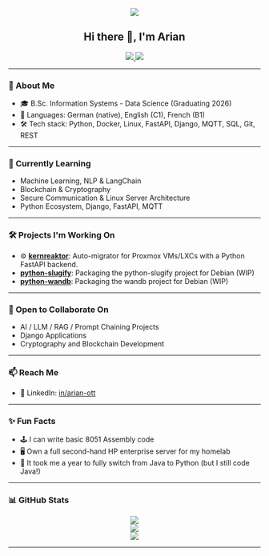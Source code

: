 <p align="center">
  <img src="https://capsule-render.vercel.app/api?text=Welcome%20to%20my%20GitHub!&animation=fadeIn&type=waving&color=gradient&height=200"/>
</p>

<h2 align="center">Hi there 👋, I'm Arian</h2>

<p align="center">
  <a href="https://linkedin.com/in/arian-ott">
    <img src="https://img.shields.io/badge/LinkedIn-in%2Farian--ott-blue?logo=linkedin" />
  </a>
  <a href="https://github.com/Arian-Ott/developer-certificate">
    <img src="https://img.shields.io/badge/DCO-Developer%20Certificate-orange" />
  </a>
</p>

---

### 🚀 About Me

- 🎓 B.Sc. Information Systems - Data Science (Graduating 2026)
- 💬 Languages: German (native), English (C1), French (B1)
- 🛠️ Tech stack: Python, Docker, Linux, FastAPI, Django, MQTT, SQL, Git, REST

---

### 🧠 Currently Learning

- Machine Learning, NLP & LangChain
- Blockchain & Cryptography
- Secure Communication & Linux Server Architecture
- Python Ecosystem, Django, FastAPI, MQTT

---

### 🛠️ Projects I'm Working On

- ⚙️ [**kernreaktor**](https://github.com/Arian-Ott/kernreaktor): Auto-migrator for Proxmox VMs/LXCs with a Python FastAPI backend.
- [**python-slugify**](https://salsa.debian.org/Arian-Ott/python-slugify): Packaging the python-slugify project for Debian (WIP)
- [**python-wandb**](https://salsa.debian.org/Arian-Ott/python-wandb): Packaging the wandb project for Debian (WIP)

---

### 🤝 Open to Collaborate On

- AI / LLM / RAG / Prompt Chaining Projects
- Django Applications
- Cryptography and Blockchain Development

---

### 📫 Reach Me

- 💼 LinkedIn: [in/arian-ott](https://linkedin.com/in/arian-ott)

---

### ✨ Fun Facts

- 🕹️ I can write basic 8051 Assembly code
- 🖥️ Own a full second-hand HP enterprise server for my homelab
- 🔁 It took me a year to fully switch from Java to Python (but I still code Java!)

---

### 📊 GitHub Stats

<p align="center">
  <img src="https://github-readme-stats.vercel.app/api?username=Arian-Ott&show_icons=true&theme=tokyonight&count_private=true&hide_rank=true&hide_title=false"/>
  <br/>
  <img src="https://github-readme-streak-stats.herokuapp.com?user=Arian-Ott"/>
  <br/>
  <img src="https://github-readme-stats.vercel.app/api/top-langs/?username=Arian-Ott&layout=compact&theme=tokyonight&langs_count=8"/>
</p>

---
